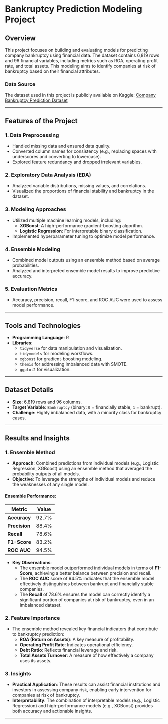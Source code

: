 # Bankruptcy Prediction Modeling Project

## Overview
This project focuses on building and evaluating models for predicting company bankruptcy using financial data. The dataset contains 6,819 rows and 96 financial variables, including metrics such as ROA, operating profit rate, and total assets. This modeling aims to identify companies at risk of bankruptcy based on their financial attributes.

### Data Source
The dataset used in this project is publicly available on Kaggle:
[Company Bankruptcy Prediction Dataset](https://www.kaggle.com/datasets/fedesoriano/company-bankruptcy-prediction)

---

## Features of the Project
### 1. Data Preprocessing
- Handled missing data and ensured data quality.
- Converted column names for consistency (e.g., replacing spaces with underscores and converting to lowercase).
- Explored feature redundancy and dropped irrelevant variables.

### 2. Exploratory Data Analysis (EDA)
- Analyzed variable distributions, missing values, and correlations.
- Visualized the proportions of financial stability and bankruptcy in the dataset.

### 3. Modeling Approaches
- Utilized multiple machine learning models, including:
  - **XGBoost**: A high-performance gradient-boosting algorithm.
  - **Logistic Regression**: For interpretable binary classification.
- Implemented hyperparameter tuning to optimize model performance.

### 4. Ensemble Modeling
- Combined model outputs using an ensemble method based on average probabilities.
- Analyzed and interpreted ensemble model results to improve predictive accuracy.

### 5. Evaluation Metrics
- Accuracy, precision, recall, F1-score, and ROC AUC were used to assess model performance.

---

## Tools and Technologies
- **Programming Language**: R
- **Libraries**:
  - `tidyverse` for data manipulation and visualization.
  - `tidymodels` for modeling workflows.
  - `xgboost` for gradient-boosting modeling.
  - `themis` for addressing imbalanced data with SMOTE.
  - `ggplot2` for visualization.

---

## Dataset Details
- **Size**: 6,819 rows and 96 columns.
- **Target Variable**: `Bankruptcy` (binary: `0` = financially stable, `1` = bankrupt).
- **Challenge**: Highly imbalanced data, with a minority class for bankruptcy cases.

---

## Results and Insights

### **1. Ensemble Method**
- **Approach**: Combined predictions from individual models (e.g., Logistic Regression, XGBoost) using an ensemble method that averaged the probability outputs of all models.
- **Objective**: To leverage the strengths of individual models and reduce the weaknesses of any single model.
  
#### **Ensemble Performance**:
| Metric        | Value |
|---------------|-------|
| **Accuracy**  | 92.7% |
| **Precision** | 88.4% |
| **Recall**    | 78.6% |
| **F1-Score**  | 83.2% |
| **ROC AUC**   | 94.5% |

- **Key Observations**:
  - The ensemble model outperformed individual models in terms of **F1-Score**, achieving a better balance between precision and recall.
  - The **ROC AUC** score of 94.5% indicates that the ensemble model effectively distinguishes between bankrupt and financially stable companies.
  - The **Recall** of 78.6% ensures the model can correctly identify a significant portion of companies at risk of bankruptcy, even in an imbalanced dataset.

### **2. Feature Importance**
- The ensemble method revealed key financial indicators that contribute to bankruptcy prediction:
  - **ROA (Return on Assets)**: A key measure of profitability.
  - **Operating Profit Rate**: Indicates operational efficiency.
  - **Debt Ratio**: Reflects financial leverage and risk.
  - **Total Assets Turnover**: A measure of how effectively a company uses its assets.

### **3. Insights**
- **Practical Application**: These results can assist financial institutions and investors in assessing company risk, enabling early intervention for companies at risk of bankruptcy.
- **Interpretability**: The combination of interpretable models (e.g., Logistic Regression) and high-performance models (e.g., XGBoost) provides both accuracy and actionable insights.

---

